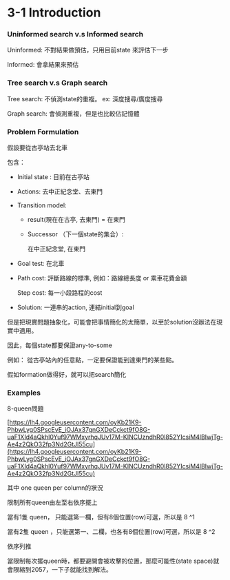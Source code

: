 # 3-1 Introduction

### Uninformed search v.s Informed search

Uninformed: 不對結果做預估，只用目前state 來評估下一步

Informed: 會拿結果來預估

### Tree search v.s Graph search

Tree search: 不偵測state的重複。 ex: 深度搜尋/廣度搜尋

Graph search: 會偵測重複，但是也比較佔記憶體

### Problem Formulation

假設要從古亭站去北車

包含：

- Initial state : 目前在古亭站
- Actions: 去中正紀念堂、去東門
- Transition model:
    - result(現在在古亭, 去東門) = 在東門
    - Successor （下一個state的集合）:

        在中正紀念堂, 在東門

- Goal test: 在北車
- Path cost: 評斷路線的標準, 例如：路線總長度 or 乘車花費金額

    Step cost: 每一小段路程的cost

- Solution: 一連串的action, 連結initial到goal

但是把現實問題抽象化，可能會把事情簡化的太簡單，以至於solution沒辦法在現實中適用。

因此，每個state都要保證any-to-some

例如： 從古亭站內的任意點，一定要保證能到達東門的某些點。

假如formation做得好，就可以把search簡化

### Examples

8-queen問題

[https://lh4.googleusercontent.com/oyKb21K9-PhbwLyg0SPscEvE_iOJAx37gnGXDeCckct9fO8G-uaF1XId4aQkhl0Yuf97WMxyrhqJUv17M-KINCUzndhR0l852YIcsiM4lBIwjTg-Ae4z2QkO32fp3Nd2GtJl55cu](https://lh4.googleusercontent.com/oyKb21K9-PhbwLyg0SPscEvE_iOJAx37gnGXDeCckct9fO8G-uaF1XId4aQkhl0Yuf97WMxyrhqJUv17M-KINCUzndhR0l852YIcsiM4lBIwjTg-Ae4z2QkO32fp3Nd2GtJl55cu)

其中 one queen per column的狀況

限制所有queen由左至右依序擺上

當有1隻 queen， 只能選第一欄，但有8個位置(row)可選，所以是 8 ^1

當有2隻 queen ，只能選第一、二欄，也各有8個位置(row)可選，所以是 8 ^2

依序列推

當限制每次擺queen時，都要避開會被攻擊的位置，那麼可能性(state space)就會限縮到2057，一下子就能找到解法。